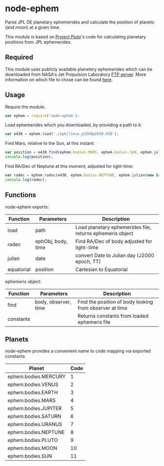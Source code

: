 node-ephem
==========

Parse JPL DE planetary ephemerides and calculate the position of planets (and moon) at a given time.

This module is based on [Project Pluto](http://www.projectpluto.com/jpl_eph.htm)'s code for calculating planetary positions from JPL ephemerides.

Required
--------

This module uses publicly available planetery ephemerides which can be downloaded from NASA's Jet Propulsion Laboratory [FTP server](http://tinyurl.com/qabeu3g). More information on which file to chose can be found [here](http://tinyurl.com/olea84t).

Usage
-----

Require the module.

```javascript
var ephem = require('node-ephem');
```

Load ephemerides which you downloaded, by providing a path to it:

```javascript
var e430 = ephem.load('./eph/linux_p1550p2650.430');
```

Find Mars, relative to the Sun, at this instant:

```javascript
var position = e430.find(ephem.bodies.MARS, ephem.bodies.SUN, ephem.julian(new Date));
console.log(position);
```

Find RA/Dec of Neptune at this moment, adjusted for light-time:

```javascript
var radec = ephem.radec(e430, ephem.bodies.NEPTUNE, ephem.julian(new Date));
console.log(radec);
```

Functions
---------

node-ephem exports:

Function | Parameters | Description
---|---|---
load | path | Load planetary ephemerides file, returns ephemeris object
radec | ephObj, body, time | Find RA/Dec of body adjusted for light-time
julian | date | convert Date to Julian day (J2000 epoch, TT)
equatorial | position | Cartesian to Equаtorial

ephemeris object:

Function | Parameters | Description
---|---|---
find | body, observer, time | Find the position of body looking from observer at time
constants | | Returns constants from loaded ephemeris file

Planets
-------

node-ephem provides a convenient name to code mapping via exported constants

Planet | Code
--- | ---
ephem.bodies.MERCURY | 1
ephem.bodies.VENUS | 2
ephem.bodies.EARTH | 3
ephem.bodies.MARS | 4
ephem.bodies.JUPITER | 5
ephem.bodies.SATURN | 6
ephem.bodies.URANUS | 7
ephem.bodies.NEPTUNE | 8
ephem.bodies.PLUTO | 9
ephem.bodies.MOON | 10
ephem.bodies.SUN | 11